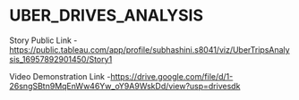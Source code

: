 # UBER_DRIVES_ANALYSIS

Story Public Link - https://public.tableau.com/app/profile/subhashini.s8041/viz/UberTripsAnalysis_16957892901450/Story1

Video Demonstration Link -https://drive.google.com/file/d/1-26sngSBtn9MqEnWw46Yw_oY9A9WskDd/view?usp=drivesdk
